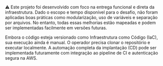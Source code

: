 ⚠️  Este projeto foi desenvolvido com foco na entrega funcional e direta da infraestrutura. Dado o escopo e tempo disponível para o desafio,
não foram aplicadas boas práticas como modularização, uso de variáveis e separação por arquivos. No entanto, todas essas melhorias
estão mapeadas e podem ser implementadas facilmente em versões futuras.

Embora o código esteja versionado como Infraestrutura como Código (IaC), sua execução ainda é manual.
O operador precisa clonar o repositório e executar  localmente. A automação completa da implantação (CD) pode ser implementada
futuramente com integração ao pipeline de CI e autenticação segura na AWS.
